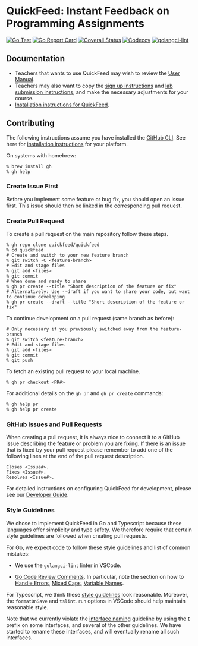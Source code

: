 # QuickFeed: Instant Feedback on Programming Assignments

[![Go Test](https://github.com/autograde/quickfeed/workflows/Go%20Test/badge.svg)](https://github.com/autograde/quickfeed/actions)
[![Go Report Card](https://goreportcard.com/badge/github.com/autograde/quickfeed)](https://goreportcard.com/report/github.com/autograde/quickfeed)
[![Coverall Status](https://coveralls.io/repos/github/autograde/quickfeed/badge.svg?branch=master)](https://coveralls.io/github/autograde/quickfeed?branch=master)
[![Codecov](https://codecov.io/gh/autograde/quickfeed/branch/master/graph/badge.svg)](https://codecov.io/gh/autograde/quickfeed)
[![golangci-lint](https://github.com/autograde/quickfeed/workflows/golangci-lint/badge.svg)](https://github.com/autograde/quickfeed/actions)

## Documentation

- Teachers that wants to use QuickFeed may wish to review the [User Manual](doc/teacher.md).
- Teachers may also want to copy the [sign up instructions](doc/templates/signup.md) and [lab submission instructions](doc/templates/lab-submission.md), and make the necessary adjustments for your course.
- [Installation instructions for QuickFeed](doc/deploy.md).

## Contributing

The following instructions assume you have installed the [GitHub CLI](https://github.com/cli/cli).
See here for [installation instructions](https://github.com/cli/cli#installation) for your platform.

On systems with homebrew:

```shell
% brew install gh
% gh help
```

### Create Issue First

Before you implement some feature or bug fix, you should open an issue first.
This issue should then be linked in the corresponding pull request.

### Create Pull Request

To create a pull request on the main repository follow these steps.

```shell
% gh repo clone quickfeed/quickfeed
% cd quickfeed
# Create and switch to your new feature branch
% git switch -C <feature-branch>
# Edit and stage files
% git add <files>
% git commit
# When done and ready to share
% gh pr create --title "Short description of the feature or fix"
# Alternatively: Use --draft if you want to share your code, but want to continue developing
% gh pr create --draft --title "Short description of the feature or fix"
```

To continue development on a pull request (same branch as before):

```shell
# Only necessary if you previously switched away from the feature-branch
% git switch <feature-branch>
# Edit and stage files
% git add <files>
% git commit
% git push
```

To fetch an existing pull request to your local machine.

```shell
% gh pr checkout <PR#>
```

For additional details on the `gh pr` and `gh pr create` commands:

```shell
% gh help pr
% gh help pr create
```

### GitHub Issues and Pull Requests

When creating a pull request, it is always nice to connect it to a GitHub issue describing the feature or problem you are fixing.
If there is an issue that is fixed by your pull request please remember to add one of the following lines at the end of the pull request description.

```text
Closes <Issue#>.
Fixes <Issue#>.
Resolves <Issue#>.
```


For detailed instructions on configuring QuickFeed for development, please see our [Developer Guide](doc/dev.md).

### Style Guidelines

We chose to implement QuickFeed in Go and Typescript because these languages offer simplicity and type safety.
We therefore require that certain style guidelines are followed when creating pull requests.

For Go, we expect code to follow these style guidelines and list of common mistakes:

- We use the `golangci-lint` linter in VSCode.

- [Go Code Review Comments](https://github.com/golang/go/wiki/CodeReviewComments).
  In particular, note the section on how to
  [Handle Errors](https://github.com/golang/go/wiki/CodeReviewComments#handle-errors),
  [Mixed Caps](https://github.com/golang/go/wiki/CodeReviewComments#mixed-caps),
  [Variable Names](https://github.com/golang/go/wiki/CodeReviewComments#variable-names).

For Typescript, we think these [style guidelines](https://github.com/basarat/typescript-book/blob/master/docs/styleguide/styleguide.md) look reasonable.
Moreover, the `formatOnSave` and `tslint.run` options in VSCode should help maintain reasonable style.

Note that we currently violate the [interface naming](https://github.com/basarat/typescript-book/blob/master/docs/styleguide/styleguide.md#interface)
guideline by using the `I` prefix on some interfaces, and several of the other guidelines.
We have started to rename these interfaces, and will eventually rename all such interfaces.
